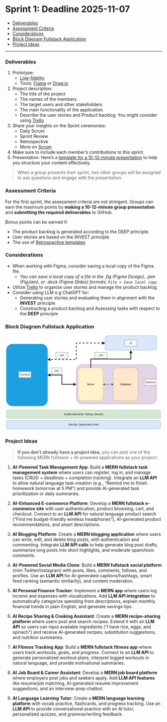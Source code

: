 # Sprint 1: Deadline 2025-11-07


- [Deliverables](#deliverables)
- [Assessment Criteria](#assessment-criteria)
- [Considerations](#considerations)
- [Block Diagram Fullstack Application](#block-diagram-fullstack-application)
- [Project Ideas](#project-ideas)


---

### Deliverables

1. Prototype:
   - [Low-fidelity]
   - Tools: [Figma](https://www.figma.com/) or [Draw.io](https://app.diagrams.net/) 
2. Project description:
   - The title of the project
   - The names of the members
   - The target users and other stakeholders
   - The main functionality of the application.
   - Describe the user stories and Product backlog: You might consider using [Trello](https://trello.com/) 
3. Share your insights on the Sprint ceremonies:
   - Daily Scrum
   - Sprint Review
   - Retrospective
   - More on [Scrum](https://www.scrum.org/learning-series/what-is-scrum/)
4. Make sure to include each member’s contributions to this sprint.
5. Presentation: Here’s a [template for a 10-12-minute presentation](./ppt-template1.md) to help you structure your content effectively.

> When a group presents their sprint, two other groups will be assigned to ask questions and engage with the presentation.

### Assessment Criteria 

For the first sprint, the assessment criteria are not stringent. Groups can earn the maximum points by **making a 10-12-minute group presentation** and **submitting the required deliverables** to GitHub.

Bonus points can be earned if:
- The product backlog is generated according to the DEEP principle.
- User stories are based on the INVEST principle.
- The use of [Retrospective templates](https://agilebox.app/blog/4ls-retrospective/)

### Considerations

- When working with Figma, consider saving a local copy of the Figma file.
  - *You can save a local copy of a file in the .fig (Figma Design), .jam (FigJam), or .deck (Figma Slides) formats: `File > Save local copy `*
- Utilize [Trello](https://trello.com/) to organize user stories and manage the product backlog.
- Consider using LLM e.g ChatGPT for:
  - Generating user stories and evaluating them in alignment with the **INVEST** principle
  - Constructing a product backlog and Assessing tasks with respect to the **DEEP** principle

### Block Diagram Fullstack Application

![](./img/fullsatck-AI-.png)

### Project Ideas

> **If you don’t already have a project idea**, you can pick one of the following MERN fullstack + AI-powered applications as your project::


1. **AI-Powered Task Management App**: Build a **MERN fullstack task management system** where users can register, log in, and manage tasks (CRUD + deadlines + completion tracking). Integrate an **LLM API** to allow natural language task creation (e.g., “Remind me to finish homework tomorrow at 5 PM”) and provide AI-generated task prioritization or daily summaries.

2. **AI-Enhanced E-commerce Platform**: Develop a **MERN fullstack e-commerce site** with user authentication, product browsing, cart, and checkout. Connect to an **LLM API** for natural language product search (“Find me budget-friendly wireless headphones”), AI-generated product recommendations, and smart descriptions.

3. **AI Blogging Platform**: Create a **MERN blogging application** where users can write, edit, and delete blog posts, with authentication and commenting. Integrate **LLM API calls** to help generate blog post drafts, summarize long posts into short highlights, and moderate spam/toxic comments.

4. **AI-Powered Social Media Clone**: Build a **MERN fullstack social platform** (mini Twitter/Instagram) with posts, likes, comments, follows, and profiles. Use an **LLM API** for AI-generated captions/hashtags, smart feed ranking (semantic similarity), and content moderation.

5. **AI Personal Finance Tracker**: Implement a **MERN app** where users log income and expenses with visualizations. Add **LLM API integration** to automatically categorize spending from descriptions, explain monthly financial trends in plain English, and generate savings tips.

6. **AI Recipe Sharing & Cooking Assistant**: Create a **MERN recipe-sharing platform** where users post and search recipes. Extend it with an **LLM API** so users can input available ingredients (“I have rice, eggs, and spinach”) and receive AI-generated recipes, substitution suggestions, and nutrition summaries.

7. **AI Fitness Tracking App**: Build a **MERN fullstack fitness app** where users track workouts, goals, and progress. Connect to an **LLM API** to generate personalized workout plans, interpret logged workouts in natural language, and provide motivational summaries.

8. **AI Job Board & Career Assistant**: Develop a **MERN job board platform** where employers post jobs and seekers apply. Add **LLM API features** like resume/job matching, AI-generated resume improvement suggestions, and an interview-prep chatbot.

9. **AI Language Learning Tutor**: Create a **MERN language learning platform** with vocab practice, flashcards, and progress tracking. Use an **LLM API** to provide conversational practice with an AI tutor, personalized quizzes, and grammar/writing feedback.



[Low-fidelity]:https://www.invisionapp.com/inside-design/low-fi-vs-hi-fi-prototyping/ 





<!-- 
user stories referred to as tickets:
https://www.jacobparis.com/content/agile-ticketing 
-->



